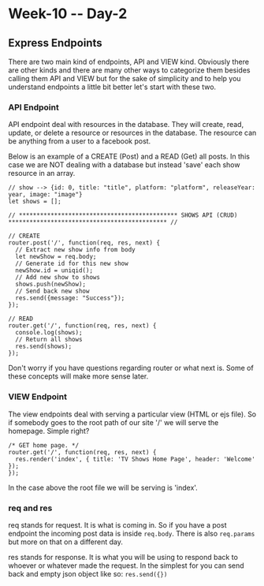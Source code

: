 # Week-10 -- Day-2

## Express Endpoints

There are two main kind of endpoints, API and VIEW kind. Obviously there are other kinds and there are many other ways to categorize them besides calling them API and VIEW but for the sake of simplicity and to help you understand endpoints a little bit better let's start with these two.

### API Endpoint

API endpoint deal with resources in the database. They will create, read, update, or delete a resource or resources in the database. The resource can be anything from a user to a facebook post.

Below is an example of a CREATE (Post) and a READ (Get) all posts. In this case we are NOT dealing with a database but instead 'save' each show resource in an array.

    // show --> {id: 0, title: "title", platform: "platform", releaseYear: year, image: "image"}
    let shows = [];

    // ********************************************* SHOWS API (CRUD) ********************************************* //

    // CREATE
    router.post('/', function(req, res, next) {
      // Extract new show info from body
      let newShow = req.body;
      // Generate id for this new show
      newShow.id = uniqid();
      // Add new show to shows
      shows.push(newShow);
      // Send back new show
      res.send({message: "Success"});
    });

    // READ
    router.get('/', function(req, res, next) {
      console.log(shows);
      // Return all shows
      res.send(shows);
    });


Don't worry if you have questions regarding router or what next is. Some of these concepts will make more sense later.

### VIEW Endpoint

The view endpoints deal with serving a particular view  (HTML or ejs file).
So if somebody goes to the root path of our site '/' we will serve the homepage. Simple right?

    /* GET home page. */
    router.get('/', function(req, res, next) {
      res.render('index', { title: 'TV Shows Home Page', header: 'Welcome' });
    });


In the case above the root file we will be serving is 'index'.

### req and res

req stands for request. It is what is coming in. So if you have a post endpoint the incoming post data is inside `req.body`. There is also `req.params` but more on that on a different day.

res stands for response. It is what you will be using to respond back to whoever or whatever made the request. In the simplest for you can send back and empty json object like so: `res.send({})`
